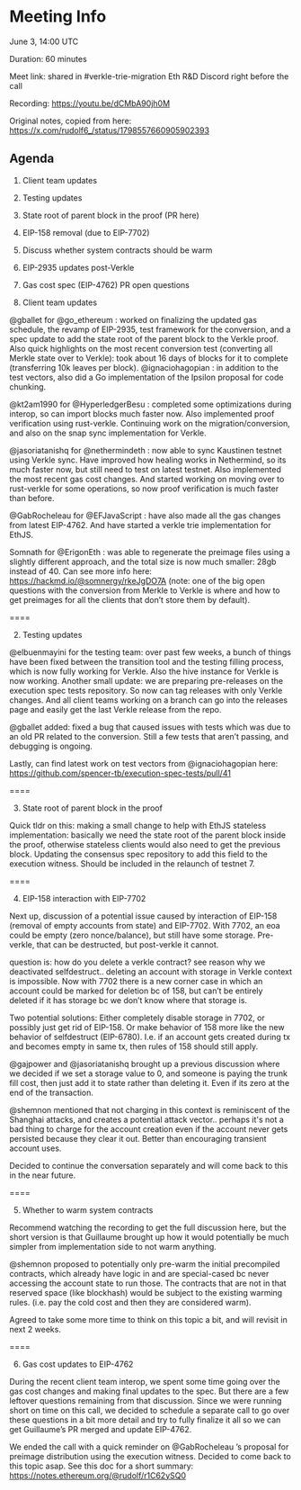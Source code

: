 # Meeting Info
June 3, 14:00 UTC

Duration: 60 minutes

Meet link: shared in #verkle-trie-migration Eth R&D Discord right before the call

Recording: https://youtu.be/dCMbA90jh0M

Original notes, copied from here: https://x.com/rudolf6_/status/1798557660905902393

## Agenda

1. Client team updates
2. Testing updates
3. State root of parent block in the proof (PR here)
4. EIP-158 removal (due to EIP-7702)
5. Discuss whether system contracts should be warm
6. EIP-2935 updates post-Verkle
7. Gas cost spec (EIP-4762) PR open questions

1. Client team updates

@gballet
 for 
@go_ethereum
: worked on finalizing the updated gas schedule, the revamp of EIP-2935, test framework for the conversion, and a spec update to add the state root of the parent block to the Verkle proof. Also quick highlights on the most recent conversion test (converting all Merkle state over to Verkle): took about 16 days of blocks for it to complete (transferring 10k leaves per block). 
@ignaciohagopian
: in addition to the test vectors, also did a Go implementation of the Ipsilon proposal for code chunking.

@kt2am1990
 for 
@HyperledgerBesu
: completed some optimizations during interop, so can import blocks much faster now. Also implemented proof verification using rust-verkle. Continuing work on the migration/conversion, and also on the snap sync implementation for Verkle.

@jasoriatanishq
 for 
@nethermindeth
: now able to sync Kaustinen testnet using Verkle sync. Have improved how healing works in Nethermind, so its much faster now, but still need to test on latest testnet. Also implemented the most recent gas cost changes. And started working on moving over to rust-verkle for some operations, so now proof verification is much faster than before.

@GabRocheleau
 for 
@EFJavaScript
: have also made all the gas changes from latest EIP-4762. And have started a verkle trie implementation for EthJS.

Somnath for 
@ErigonEth
: was able to regenerate the preimage files using a slightly different approach, and the total size is now much smaller: 28gb instead of 40. Can see more info here: https://hackmd.io/@somnergy/rkeJgDO7A  (note: one of the big open questions with the conversion from Merkle to Verkle is where and how to get preimages for all the clients that don’t store them by default).

====

2. Testing updates

@elbuenmayini
 for the testing team: over past few weeks, a bunch of things have been fixed between the transition tool and the testing filling process, which is now fully working for Verkle. Also the hive instance for Verkle is now working. Another small update: we are preparing pre-releases on the execution spec tests repository. So now can tag releases with only Verkle changes. And all client teams working on a branch can go into the releases page and easily get the last Verkle release from the repo.

@gballet
 added: fixed a bug that caused issues with tests which was due to an old PR related to the conversion. Still a few tests that aren’t passing, and debugging is ongoing.

Lastly, can find latest work on test vectors from 
@ignaciohagopian
 here: https://github.com/spencer-tb/execution-spec-tests/pull/41

====

3. State root of parent block in the proof

Quick tldr on this: making a small change to help with EthJS stateless implementation: basically we need the state root of the parent block inside the proof, otherwise stateless clients would also need to get the previous block. Updating the consensus spec repository to add this field to the execution witness. Should be included in the relaunch of testnet 7.

====

4. EIP-158 interaction with EIP-7702

Next up, discussion of a potential issue caused by interaction of EIP-158 (removal of empty accounts from state) and EIP-7702. With 7702, an eoa could be empty (zero nonce/balance), but still have some storage. Pre-verkle, that can be destructed, but post-verkle it cannot.

question is: how do you delete a verkle contract? see reason why we deactivated selfdestruct.. deleting an account with storage in Verkle context is impossible. Now with 7702 there is a new corner case in which an account could be marked for deletion bc of 158, but can’t be entirely deleted if it has storage bc we don’t know where that storage is.

Two potential solutions: Either completely disable storage in 7702, or possibly just get rid of EIP-158. Or make behavior of 158 more like the new behavior of selfdestruct (EIP-6780). I.e. if an account gets created during tx and becomes empty in same tx, then rules of 158 should still apply.

@gajpower
 and 
@jasoriatanishq
 brought up a previous discussion where we decided if we set a storage value to 0, and someone is paying the trunk fill cost, then just add it to state rather than deleting it. Even if its zero at the end of the transaction.

@shemnon
 mentioned that not charging in this context is reminiscent of the Shanghai attacks, and creates a potential attack vector.. perhaps it's not a bad thing to charge for the account creation even if the account never gets persisted because they clear it out. Better than encouraging transient account uses.

Decided to continue the conversation separately and will come back to this in the near future.

====

5. Whether to warm system contracts

Recommend watching the recording to get the full discussion here, but the short version is that Guillaume brought up how it would potentially be much simpler from implementation side to not warm anything.

@shemnon
 proposed to potentially only pre-warm the initial precompiled contracts, which already have logic in and are special-cased bc never accessing the account state to run those. The contracts that are not in that reserved space (like blockhash) would be subject to the existing warming rules. (i.e. pay the cold cost and then they are considered warm).

Agreed to take some more time to think on this topic a bit, and will revisit in next 2 weeks.

====

6. Gas cost updates to EIP-4762

During the recent client team interop, we spent some time going over the gas cost changes and making final updates to the spec. But there are a few leftover questions remaining from that discussion. Since we were running short on time on this call, we decided to schedule a separate call to go over these questions in a bit more detail and try to fully finalize it all so we can get Guillaume’s PR merged and update EIP-4762.

We ended the call with a quick reminder on 
@GabRocheleau
’s proposal for preimage distribution using the execution witness. Decided to come back to this topic asap. See this doc for a short summary: https://notes.ethereum.org/@rudolf/r1C62ySQ0
